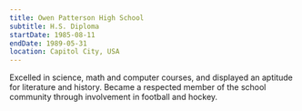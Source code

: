 ```yaml
---
title: Owen Patterson High School
subtitle: H.S. Diploma
startDate: 1985-08-11
endDate: 1989-05-31
location: Capitol City, USA
---
```


Excelled in science, math and computer courses, and displayed an aptitude for literature and history. Became a respected member of the school community through involvement in football and hockey.
